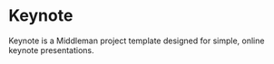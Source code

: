 # Keynote
Keynote is a Middleman project template designed for simple, online keynote presentations.
